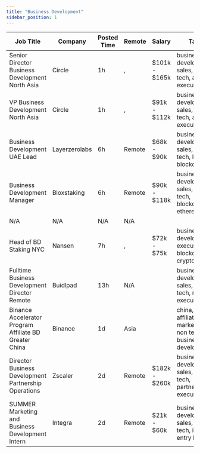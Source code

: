 ```yaml
---
title: "Business Development"
sidebar_position: 1
---
```


| Job Title | Company | Posted Time | Remote | Salary | Tags | Apply Link |
|-----------|---------|-------------|--------|--------|------|------------|
| Senior Director Business Development North Asia | Circle | 1h | , | $101k - $165k | business development, sales, non tech, ai, executive | [Apply](https://web3.career/senior-director-business-development-north-asia-circle/138581) |
| VP Business Development North Asia | Circle | 1h | , | $91k - $112k | business development, sales, non tech, ai, executive | [Apply](https://web3.career/vp-business-development-north-asia-circle/138578) |
| Business Development UAE Lead | Layerzerolabs | 6h | Remote | $68k - $90k | business development, sales, non tech, lead, blockchain | [Apply](https://web3.career/business-development-uae-lead-layerzerolabs/138542) |
| Business Development Manager | Bloxstaking | 6h | Remote | $90k - $118k | business development, sales, non tech, blockchain, ethereum | [Apply](https://web3.career/business-development-manager-bloxstaking/138528) |
| N/A | N/A | N/A | N/A |  |  | [Apply](https://web3.career/metana) |
| Head of BD Staking NYC | Nansen | 7h | , | $72k - $75k | business development, executive, blockchain, crypto | [Apply](https://web3.career/head-of-bd-staking-nyc-nansen/138489) |
| Fulltime Business Development Director Remote | Buidlpad | 13h | N/A |  | business development, sales, non tech, remote, executive | [Apply](https://web3.career/full-time-business-development-director-remote-buidlpad/126840) |
| Binance Accelerator Program Affiliate BD Greater China | Binance | 1d | Asia |  | china, affiliate, marketing, non tech, business development | [Apply](https://web3.career/binance-accelerator-program-affiliate-bd-greater-china-binance/138438) |
| Director Business Development Partnership Operations | Zscaler | 2d | Remote | $182k - $260k | business development, sales, non tech, partnership, executive | [Apply](https://web3.career/director-business-development-partnership-operations-zscaler/138388) |
| SUMMER Marketing and Business Development Intern | Integra | 2d | Remote | $21k - $60k | business development, sales, non tech, intern, entry level | [Apply](https://web3.career/summer-marketing-and-business-development-intern-integra/95750) |
